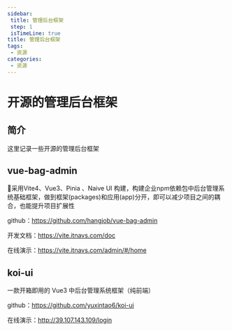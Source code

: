 ```yaml
---
sidebar: 
 title: 管理后台框架
 step: 1
 isTimeLine: true
title: 管理后台框架
tags:
 - 资源
categories:
 - 资源
---
```


# 开源的管理后台框架

## 简介

这里记录一些开源的管理后台框架

## vue-bag-admin
🍁采用Vite4、Vue3、Pinia 、Naive UI 构建，构建企业npm依赖包中后台管理系统基础框架，做到框架(packages)和应用(app)分开，即可以减少项目之间的耦合，也能提升项目扩展性

github：https://github.com/hangjob/vue-bag-admin

开发文档：https://vite.itnavs.com/doc

在线演示：https://vite.itnavs.com/admin/#/home

## koi-ui
一款开箱即用的 Vue3 中后台管理系统框架（纯前端）

github：https://github.com/yuxintao6/koi-ui

在线演示：http://39.107.143.109/login